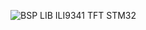 ![BSP LIB ILI9341 TFT STM32](https://github.com/user-attachments/assets/85050999-b590-46ff-a204-e3435c544015)
